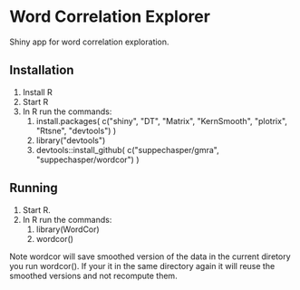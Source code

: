# Word Correlation Explorer
Shiny app for word correlation exploration.

## Installation ##

1. Install R
2. Start R
3. In R run the commands:
    1. install.packages( c("shiny", "DT", "Matrix", "KernSmooth", "plotrix", "Rtsne", "devtools") )
    2. library("devtools")
    3. devtools::install_github( c("suppechasper/gmra", "suppechasper/wordcor") )
     
    
## Running ##

1. Start R.
2. In R run the commands:
   1. library(WordCor)
   2. wordcor()

Note wordcor will save smoothed version of the data in the current diretory you run wordcor(). If your it in the same directory again it will reuse the smoothed versions and not recompute them.
